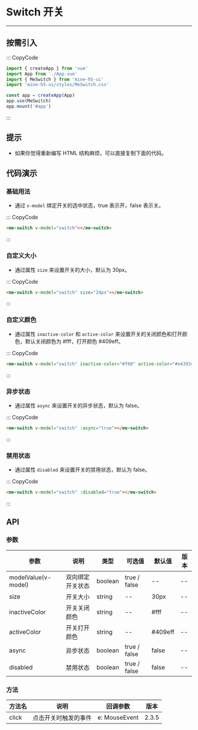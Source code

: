 # Switch 开关

---

## 按需引入

::: CopyCode

```js
import { createApp } from 'vue'
import App from './App.vue'
import { MeSwitch } from 'mine-h5-ui'
import 'mine-h5-ui/styles/MeSwitch.css'

const app = createApp(App)
app.use(MeSwitch)
app.mount('#app')
```

:::

## 提示

- 如果你觉得重新编写 HTML 结构麻烦，可以直接复制下面的代码。

## 代码演示

### 基础用法

- 通过 `v-model` 绑定开关的选中状态，true 表示开，false 表示关。

::: CopyCode

```html
<me-switch v-model="switch"></me-switch>
```

:::

### 自定义大小

- 通过属性 `size` 来设置开关的大小，默认为 30px。

::: CopyCode

```html
<me-switch v-model="switch" size="24px"></me-switch>
```

:::

### 自定义颜色

- 通过属性 `inactive-color` 和 `active-color` 来设置开关的关闭颜色和打开颜色，默认关闭颜色为 #fff，打开颜色 #409eff。

::: CopyCode

```html
<me-switch v-model="switch" inactive-color="#f60" active-color="#e4393c"></me-switch>
```

:::

### 异步状态

- 通过属性 `async` 来设置开关的异步状态，默认为 false。

::: CopyCode

```html
<me-switch v-model="switch" :async="true"></me-switch>
```

:::

### 禁用状态

- 通过属性 `disabled` 来设置开关的禁用状态，默认为 false。

::: CopyCode

```html
<me-switch v-model="switch" :disabled="true"></me-switch>
```

:::

## API

### 参数

| 参数                | 说明             | 类型    | 可选值       | 默认值  | 版本 |
| ------------------- | ---------------- | ------- | ------------ | ------- | ---- |
| modelValue(v-model) | 双向绑定开关状态 | boolean | true / false | --      | --   |
| size                | 开关大小         | string  | --           | 30px    | --   |
| inactiveColor       | 开关关闭颜色     | string  | --           | #fff    | --   |
| activeColor         | 开关打开颜色     | string  | --           | #409eff | --   |
| async               | 异步状态         | boolean | true / false | false   | --   |
| disabled            | 禁用状态         | boolean | true / false | false   | --   |

### 方法

| 方法名 | 说明                 | 回调参数      | 版本  |
| ------ | -------------------- | ------------- | ----- |
| click  | 点击开关时触发的事件 | e: MouseEvent | 2.3.5 |
